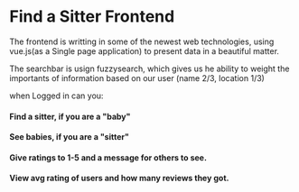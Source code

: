 # Find a Sitter Frontend

The frontend is writting in some of the newest web technologies, using vue.js(as a Single page application) to present data in a beautiful matter.

The searchbar is usign fuzzysearch, which gives us he ability to weight the importants of information based on our user (name 2/3, location 1/3)

when Logged in can you:
#### Find a sitter, if you are a "baby"
#### See babies, if you are a "sitter"
#### Give ratings to 1-5 and a message for others to see.
#### View avg rating of users and how many reviews they got.
